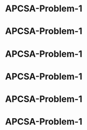 # APCSA-Problem-1
# APCSA-Problem-1
# APCSA-Problem-1
# APCSA-Problem-1
# APCSA-Problem-1
# APCSA-Problem-1
